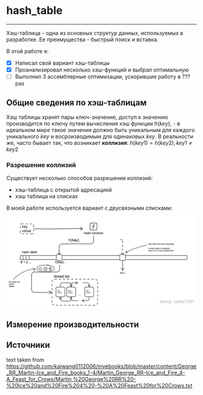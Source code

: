 # hash_table
---
Хэш-таблица - одна из основных структур данных, используемых в разработке. Ее преимущества - быстрый поиск и вставка.

В этой работе я:
- [x] Написал свой вариант хэш-таблицы
- [x] Проанализировал несколько хэш-функций и выбрал оптимальную
- [ ] Выполнил 3 ассемблерные оптимизации, ускорившие работу в ??? раз

## Общие сведения по хэш-таблицам
Хэш таблицы хранят пары ключ-значение, доступ к значению производится по ключу путем вычисления хэш функции $h(key)$, - в идеальном мире такое значение должно быть уникальным для каждого уникального $key$ и восроизводимым для одинаковых $key$.
В реальности же, часто бывает так, что возникает **коллизия**: $h(key1) = h(key2), key1 \neq key2$

### Разрешение коллизий

Существует несколько способов разрешения коллизий:

- хэш-таблица с открытой адресацией
- хэш таблица на списках

В моей работе используется вариант с двусвязными списками:

<picture>
  <source media="(prefers-color-scheme: dark)" srcset="img/hash_table_dark.png">
  <source media="(prefers-color-scheme: light)" srcset="img/hash_table_light.png">
  <img alt="shows diagram with hash table working principles." src="img/hash_table_light.png">
</picture>

## Измерение производительности


## Источники
text taken from https://github.com/kaiwang0112006/myebooks/blob/master/content/George_RR_Martin-Ice_and_Fire_books_1-4/Martin_George_RR-Ice_and_Fire_4-A_Feast_for_Crows/Martin,%20George%20RR%20-%20Ice%20and%20Fire%204%20-%20A%20Feast%20for%20Crows.txt